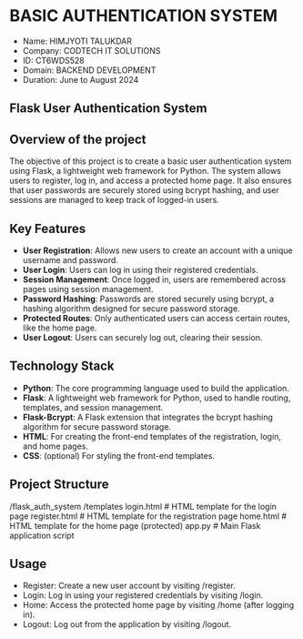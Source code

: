 # BASIC AUTHENTICATION SYSTEM
- Name: HIMJYOTI TALUKDAR
- Company: CODTECH IT SOLUTIONS
- ID: CT6WDS528
- Domain: BACKEND DEVELOPMENT
- Duration: June to August 2024

## Flask User Authentication System

## Overview of the project

The objective of this project is to create a basic user authentication system using Flask, a lightweight web framework for Python. The system allows users to register, log in, and access a protected home page. It also ensures that user passwords are securely stored using bcrypt hashing, and user sessions are managed to keep track of logged-in users.

## Key Features

- **User Registration**: Allows new users to create an account with a unique username and password.
- **User Login**: Users can log in using their registered credentials.
- **Session Management**: Once logged in, users are remembered across pages using session management.
- **Password Hashing**: Passwords are stored securely using bcrypt, a hashing algorithm designed for secure password storage.
- **Protected Routes**: Only authenticated users can access certain routes, like the home page.
- **User Logout**: Users can securely log out, clearing their session.

## Technology Stack

- **Python**: The core programming language used to build the application.
- **Flask**: A lightweight web framework for Python, used to handle routing, templates, and session management.
- **Flask-Bcrypt**: A Flask extension that integrates the bcrypt hashing algorithm for secure password storage.
- **HTML**: For creating the front-end templates of the registration, login, and home pages.
- **CSS**: (optional) For styling the front-end templates.

## Project Structure

/flask_auth_system
/templates
login.html # HTML template for the login page
register.html # HTML template for the registration page
home.html # HTML template for the home page (protected)
app.py # Main Flask application script

## Usage
- Register: Create a new user account by visiting /register.
- Login: Log in using your registered credentials by visiting /login.
- Home: Access the protected home page by visiting /home (after logging in).
- Logout: Log out from the application by visiting /logout.
